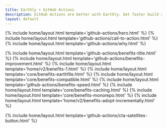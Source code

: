 ```yaml
---
title: Earthly + GitHub Actions
description: GitHub Actions are better with Earthly. Get faster build speeds, improved consistency, and local testing along with an easy-to-use syntax – no YAML – and better monorepo support.
layout: default
---
```


{% include home/layout.html template='github-actions/hero.html' %}
{% include home/layout.html template='github-actions/call-to-action.html' %}
{% include home/layout.html template='github-actions/why.html' %}

{% include home/layout.html template='github-actions/benefits-title.html' %}
{% include home/layout.html template='github-actions/benefits-improvement.html' %}
{% include home/layout.html template='home/v2/benefits-1.html' %}
{% include home/layout.html template='core/benefits-earthfile.html' %}
{% include home/layout.html template='core/benefits-compatible.html' %}
{% include home/layout.html template='github-actions/benefits-speed.html' %}
{% include home/layout.html template='core/benefits-caching.html' %}
{% include home/layout.html template='core/benefits-monorepo.html' %}
{% include home/layout.html template='home/v2/benefits-adopt-incrementally.html' %}

{% include home/layout.html template='github-actions/cta-satellites-button.html' %}
